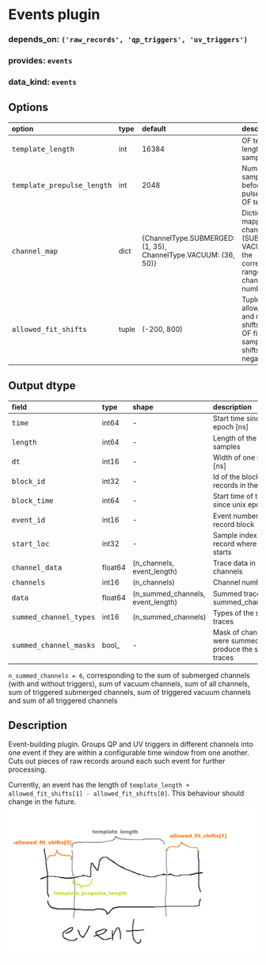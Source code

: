# Events plugin

### depends_on: `('raw_records', 'qp_triggers', 'uv_triggers')`
### provides: `events`
### data_kind: `events`

## Options
    
<table>
    <thead align=left>
        <tr><th>option</th><th>type</th><th>default</th><th>description</th></tr>
    </thead>
    <tr>
        <td><tt>template_length</tt></td><td>int</td><td>16384</td><td>OF template length in samples </td>
    </tr>
    <tr>
        <td><tt>template_prepulse_length</tt></td><td>int</td><td>2048</td><td>Number of samples before the pulse in the OF template </td>
    </tr>
    <tr>
        <td><tt>channel_map</tt></td><td>dict</td><td>{ChannelType.SUBMERGED: (1, 35), ChannelType.VACUUM: (36, 50)}</td><td>Dictionary mapping channel types (SUBMERGED, VACUUM) to the corresponding range of channel numbers </td>
    </tr>
    <tr>
        <td><tt>allowed_fit_shifts</tt></td><td>tuple</td><td>(-200, 800)</td><td>Tuple of allowed left and right time shifts in the OF fits. In samples. Left shifts are negative </td>
    </tr>
</table>


## Output dtype

<table>
    <thead align=left>
        <tr><th>field</th><th>type</th><th>shape</th><th>description</th></tr>
    </thead>
    <tr>
        <td><tt>time</tt></td><td>int64</td><td>-</td><td>Start time since unix epoch [ns]</td>
    </tr>
    <tr>
        <td><tt>length</tt></td><td>int64</td><td>-</td><td>Length of the interval in samples</td>
    </tr>
    <tr>
        <td><tt>dt</tt></td><td>int16</td><td>-</td><td>Width of one sample [ns]</td>
    </tr>
    <tr>
        <td><tt>block_id</tt></td><td>int32</td><td>-</td><td>Id of the block of records in the run</td>
    </tr>
    <tr>
        <td><tt>block_time</tt></td><td>int64</td><td>-</td><td>Start time of the block since unix epoch [ns]</td>
    </tr>
    <tr>
        <td><tt>event_id</tt></td><td>int16</td><td>-</td><td>Event number in the record block</td>
    </tr>
    <tr>
        <td><tt>start_loc</tt></td><td>int32</td><td>-</td><td>Sample index in the record where the trace starts</td>
    </tr>
    <tr>
        <td><tt>channel_data</tt></td><td>float64</td><td>(n_channels, event_length)</td><td>Trace data in individual channels</td>
    </tr>
    <tr>
        <td><tt>channels</tt></td><td>int16</td><td>(n_channels)</td><td>Channel numbers</td>
    </tr>
    <tr>
        <td><tt>data</tt></td><td>float64</td><td>(n_summed_channels, event_length)</td><td>Summed traces of summed_channel_types</td>
    </tr>
    <tr>
        <td><tt>summed_channel_types</tt></td><td>int16</td><td>(n_summed_channels)</td><td>Types of the summed traces</td>
    </tr>
    <tr>
        <td><tt>summed_channel_masks</tt></td><td>bool_</td><td>-</td><td>Mask of channels that were summed up to produce the summed traces</td>
    </tr>
</table>

`n_summed_channels = 6`, corresponding to the sum of submerged channels (with and without triggers), sum of vacuum channels, sum of all channels, sum of triggered submerged channels, sum of triggered vacuum channels and sum of all triggered channels


## Description

Event-building plugin. Groups QP and UV triggers in different channels into one event if they are within a
configurable time window from one another. Cuts out pieces of raw records around each such event for further
processing.

Currently, an event has the length of `template_length + allowed_fit_shifts[1] - allowed_fit_shifts[0]`. This behaviour
should change in the future. 
![img_1.png](event.png)